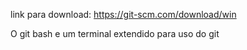 link para download: https://git-scm.com/download/win

O git bash e um terminal extendido para uso do git 

